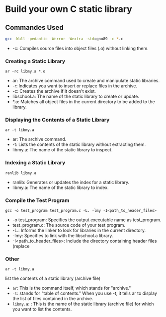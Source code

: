 # Build your own C static library

## Commandes Used
```bash
gcc -Wall -pedantic -Werror -Wextra -std=gnu89 -c *.c
```

* -c: Compiles source files into object files (.o) without linking them.

### Creating a Static Library
```
ar -rc libmy.a *.o
```
* ar: The archive command used to create and manipulate static libraries.
* -r: Indicates you want to insert or replace files in the archive.
* -c: Creates the archive if it doesn't exist.
* libschool.a: The name of the static library to create or update.
* *.o: Matches all object files in the current directory to be added to the library.

### Displaying the Contents of a Static Library

```
ar -t libmy.a
```
* ar: The archive command.
* -t: Lists the contents of the static library without extracting them.
* libmy.a: The name of the static library to inspect.

### Indexing a Static Library

```
ranlib libmy.a
```

* ranlib: Generates or updates the index for a static library.
* libmy.a: The name of the static library to index.

### Compile the Test Program

```
gcc -o test_program test_program.c -L. -lmy -I<path_to_header_files>

```
* -o test_program: Specifies the output executable name as test_program.
* test_program.c: The source code of your test program.
* -L.: Informs the linker to look for libraries in the current directory.
* -lmy: Specifies to link with the libschool.a library.
* -I<path_to_header_files>: Include the directory containing header files (replace 

### Other
```
ar -t libmy.a
```
 list the contents of a static library (archive file)
* `ar`: This is the command itself, which stands for "archive."
* `-t`: stands for "table of contents." When you use -t, it tells ar to display the list of files contained in the archive.
* `libmy.a`: : This is the name of the static library (archive file) for which you want to list the contents.

